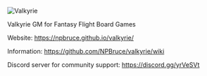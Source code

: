 ![Valkyrie](https://raw.githubusercontent.com/NPBruce/valkyrie/master/web/banner.png)

Valkyrie GM for Fantasy Flight Board Games

Website: https://npbruce.github.io/valkyrie/

Information: https://github.com/NPBruce/valkyrie/wiki

Discord server for community support: https://discord.gg/yrVeSVt
